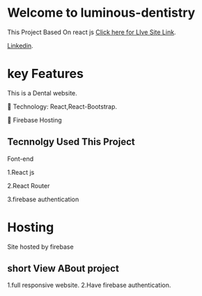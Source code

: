 # Welcome to luminous-dentistry

This Project Based On react js [Click here for LIve Site Link](https://luminous-dentistry.web.app/).

[Linkedin](https://www.linkedin.com/in/masudtalukdar/).

# key Features

This is a Dental website.

 Technology: React,React-Bootstrap.

 Firebase Hosting

## Tecnnolgy Used This Project

Font-end

1.React js

2.React Router

3.firebase authentication

# Hosting

Site hosted by firebase

## short View ABout project

1.full responsive website.
2.Have firebase authentication.
